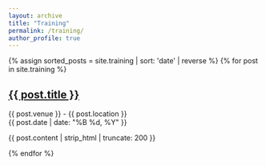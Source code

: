 ```yaml
---
layout: archive
title: "Training"
permalink: /training/
author_profile: true
---
```


{% assign sorted_posts = site.training | sort: 'date' | reverse %}
{% for post in site.training %}
  <div class="archive__item">
    <h2 class="archive__item-title">
      <a href="{{ post.url }}">{{ post.title }}</a>
    </h2>
    <p class="archive__item-excerpt">
      {{ post.venue }} - {{ post.location }}<br>
      {{ post.date | date: "%B %d, %Y" }}
    </p>
    <p>{{ post.content | strip_html | truncate: 200 }}</p>
  </div>
{% endfor %}
